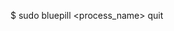 <!-- post: 1967-09-26-bluepill_unload-a-process -->


$ sudo bluepill &lt;process&#95;name&gt; quit
